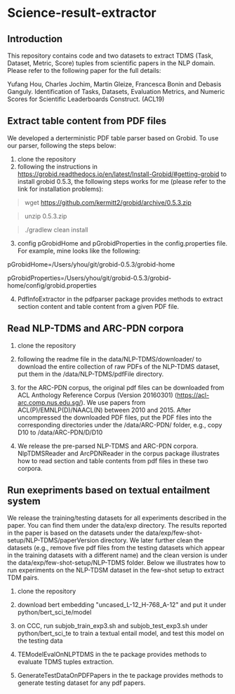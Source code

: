 # Science-result-extractor

## Introduction 

This repository contains code and two datasets to extract TDMS (Task, Dataset, Metric, Score) tuples from scientific papers in the NLP domain. Please refer to the following paper for the full details:

Yufang Hou, Charles Jochim, Martin Gleize, Francesca Bonin and Debasis Ganguly. Identification of Tasks, Datasets, Evaluation Metrics, and Numeric Scores for Scientific Leaderboards Construct. (ACL19)

## Extract table content from PDF files

We developed a derterministic PDF table parser based on Grobid. To use our parser, following the steps below:

1) clone the repository
2) following the instructions in https://grobid.readthedocs.io/en/latest/Install-Grobid/#getting-grobid to install grobid 0.5.3, the following steps works for me (please refer to the link for installation problems):

> wget https://github.com/kermitt2/grobid/archive/0.5.3.zip

> unzip 0.5.3.zip

> ./gradlew clean install

3) config pGrobidHome and pGrobidProperties in the config.properties file. For example, mine looks like the following:

pGrobidHome=/Users/yhou/git/grobid-0.5.3/grobid-home

pGrobidProperties=/Users/yhou/git/grobid-0.5.3/grobid-home/config/grobid.properties 

4) PdfInfoExtractor in the pdfparser package provides methods to extract section content and table content from a given PDF file.


## Read NLP-TDMS and ARC-PDN corpora 

1) clone the repository 

2) following the readme file in the data/NLP-TDMS/downloader/ to download the entire collection of raw PDFs of the NLP-TDMS dataset, put them in the /data/NLP-TDMS/pdfFile directory.

3) for the ARC-PDN corpus, the original pdf files can be downloaded from ACL Anthology Reference Corpus (Version 20160301) (https://acl-arc.comp.nus.edu.sg/). We use papers from ACL(P)/EMNLP(D)/NAACL(N) between 2010 and 2015. After uncompressed the downloaded PDF files, put the PDF files into the corresponding directories under the /data/ARC-PDN/ folder, e.g., copy D10 to /data/ARC-PDN/D/D10

4) We release the pre-parsed NLP-TDMS and ARC-PDN corpora. NlpTDMSReader and ArcPDNReader in the corpus package illustrates how to read section and table contents from pdf files in these two corpora. 


## Run exepriments based on textual entailment system

We release the training/testing datasets for all experiments described in the paper. You can find them under the data/exp directory. The results reported in the paper is based on the datasets under the data/exp/few-shot-setup/NLP-TDMS/paperVersion directory. We later further clean the datasets (e.g., remove five pdf files from the testing datasets which appear in the training datasets with a different name) and the clean version is under the data/exp/few-shot-setup/NLP-TDMS folder. Below we illustrates how to run experiments on the NLP-TDSM dataset in the few-shot setup to extract TDM pairs. 


1) clone the repository

2) download bert embedding "uncased_L-12_H-768_A-12" and put it under python/bert_sci_te/model

3) on CCC, run subjob_train_exp3.sh and subjob_test_exp3.sh under python/bert_sci_te to train a textual entail model, and test this model on the testing data

4) TEModelEvalOnNLPTDMS in the te package provides methods to evaluate TDMS tuples extraction.

5) GenerateTestDataOnPDFPapers in the te package provides methods to generate testing dataset for any pdf papers.
